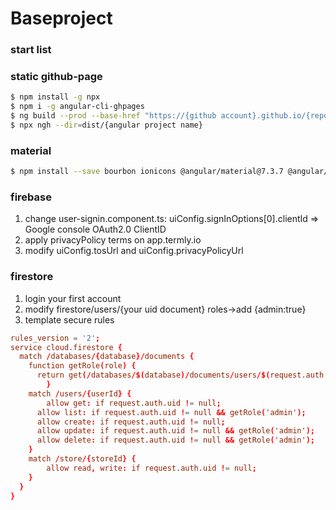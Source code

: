 # Baseproject

### start list

### static github-page
```bash
$ npm install -g npx
$ npm i -g angular-cli-ghpages
$ ng build --prod --base-href "https://{github account}.github.io/{repo name}/"
$ npx ngh --dir=dist/{angular project name}
```

### material
```bash
$ npm install --save bourbon ionicons @angular/material@7.3.7 @angular/cdk@7.3.7 @angular/animations@7.2.15 hammerjs @angular/material-moment-adapter@7.3.7 firebase @angular/fire firebaseui
```

### firebase
1. change user-signin.component.ts: uiConfig.signInOptions[0].clientId => Google console OAuth2.0 ClientID
2. apply privacyPolicy terms on app.termly.io
3. modify uiConfig.tosUrl and uiConfig.privacyPolicyUrl

### firestore
1. login your first account
2. modify firestore/users/{your uid document} roles->add {admin:true}
3. template secure rules
```conf
rules_version = '2';
service cloud.firestore {
  match /databases/{database}/documents {
  	function getRole(role) {
      return get(/databases/$(database)/documents/users/$(request.auth.uid)).data.roles[role]
		}
    match /users/{userId} {
    	allow get: if request.auth.uid != null;
      allow list: if request.auth.uid != null && getRole('admin');
      allow create: if request.auth.uid != null;
      allow update: if request.auth.uid != null && getRole('admin');
      allow delete: if request.auth.uid != null && getRole('admin');
    }
    match /store/{storeId} {
    	allow read, write: if request.auth.uid != null;
    }
  }
}
```
